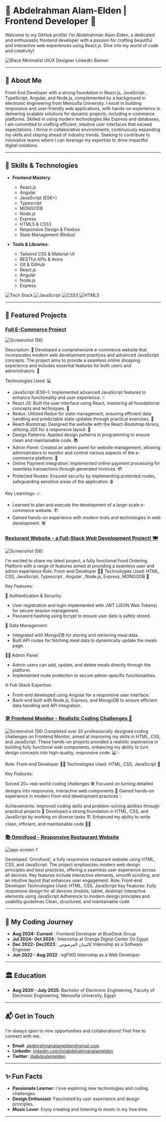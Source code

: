 # 🚀 Abdelrahman Alam-Elden | Frontend Developer 🚀

Welcome to my GitHub profile! I'm Abdelrahman Alam-Elden, a dedicated and enthusiastic frontend developer with a passion for crafting beautiful and interactive web experiences using React.js. Dive into my world of code and creativity!

![Black Minimalist UIUX Designer LinkedIn Banner](https://github.com/user-attachments/assets/92638056-b29c-4e7e-90b7-6500041a743f)


---

## 🌟 About Me

Front-End Developer with a strong foundation in React.js, JavaScript , TypeScript, Angular, and Node.js,
complemented by a background in electronic engineering from Menoufia University. I excel in building
responsive and user-friendly web applications, with hands-on experience in delivering scalable solutions for
dynamic projects, including e-commerce platforms. Skilled in using modern technologies like Express and
databases, I am committed to crafting efficient, intuitive user interfaces that exceed expectations. I thrive in
collaborative environments, continuously expanding my skills and staying ahead of industry trends. Seeking to
contribute to innovative teams where I can leverage my expertise to drive impactful digital solutions.

---

## 💼 Skills & Technologies

- **Frontend Mastery**:
  - React.js
  - Angular
  - JavaScript (ES6+)
  - Typescript
  - MONGODB
  - Node.js
  - Express
  - HTML5 & CSS3
  - Responsive Design & Flexbox
  - State Management (Redux)

- **Tools & Libraries**:
  - Tailwind CSS & Material-UI
  - RESTful APIs & Axios
  - Git & GitHub
  - React.js
  - Angular
  - Node.js
  - Express

![Tech Stack](https://img.shields.io/badge/React-61DAFB?style=for-the-badge&logo=react&logoColor=white)
![JavaScript](https://img.shields.io/badge/JavaScript-F7DF1E?style=for-the-badge&logo=javascript&logoColor=black)
![CSS3](https://img.shields.io/badge/CSS3-1572B6?style=for-the-badge&logo=css3&logoColor=white)
![HTML5](https://img.shields.io/badge/HTML5-E34F26?style=for-the-badge&logo=html5&logoColor=white)

---

## 🚀 Featured Projects

### [Full E-Commerce Project](https://github.com/abdelrahmanalamelden/Full-Ecommerce-React-Node/tree/master)
![Screenshot (56)](https://github.com/user-attachments/assets/195f1814-2505-4130-9c30-5093eb34110)


Description: 🚀 Developed a comprehensive e-commerce website that incorporates modern web development practices and advanced JavaScript concepts. 
             The project aims to provide a seamless online shopping experience and includes essential features for both users and administrators. 🛒

Technologies Used: 💻

- JavaScript (ES6+): Implemented advanced JavaScript features to enhance functionality and user experience. ✨
- React JS: Built the user interface using React, mastering all foundational concepts and techniques. 📱
- Redux: Utilized Redux for state management, ensuring efficient data handling and predictable state updates through practical exercises. 🔄
- React-Bootstrap: Designed the website with the React-Bootstrap library, utilizing JSX for a responsive layout. 📐
- Design Patterns: Applied design patterns in programming to ensure clean and maintainable code. 📚
- Admin Panel: Created an admin panel for website management, allowing administrators to monitor and control various aspects of the e-commerce platform. 🔧
- Online Payment Integration: Implemented online payment processing for seamless transactions through generated invoices. 💳
- Protected Routes: Ensured security by implementing protected routes, safeguarding sensitive areas of the application. 🔒

Key Learnings: 📈
- Learned to plan and execute the development of a large-scale e-commerce website. 🏗️
- Gained hands-on experience with modern tools and technologies in web development. 🛠️


### [Resturant Website - a Full-Stack Web Development Project! 🍽️](https://github.com/abdelrahmanalamelden/Restaurant-Website/tree/master)
![Screenshot (56)](https://github.com/user-attachments/assets/195f1814-2505-4130-9c30-5093eb341105)

I'm excited to share my latest project, a fully functional Food Ordering Platform with a range of features aimed at providing a seamless user and admin experience
Role: Front-end Developer 👨‍💻
Technologies Used: HTML, CSS, JavaScript, Typescript , Angular , Node.js, Express, MONGODB 📜

Key Features:

🔑 Authentication & Security:

- User registration and login implemented with JWT (JSON Web Tokens) for secure session management.
- Password hashing using bcrypt to ensure user data is safely stored.

📄 Data Management:

- Integrated with MongoDB for storing and retrieving meal data.
- Built API routes for fetching meal data to dynamically update the meals page.

  
👨‍💼 Admin Panel:

- Admin users can add, update, and delete meals directly through the platform.
- Implemented route protection to secure admin-specific functionalities.

  
🌐 Full-Stack Expertise:

- Front-end developed using Angular for a responsive user interface.
- Back-end built with Node.js, Express, and MongoDB to ensure efficient data handling and API integration.



### [🛠️ Frontend Monitor - Realistic Coding Challenges 🚀](https://github.com/abdelrahmanalamelden/Frontend-Monitor-Solutions)
![Screenshot (56)](https://github.com/user-attachments/assets/458b3257-0441-4698-930e-842a40094d1a)
Completed over 20 professionally designed coding challenges on Frontend Monitor, aimed at improving my skills in HTML, CSS, and JavaScript. These hands-on projects provided a realistic experience in building fully functional web components, enhancing my ability to turn design concepts into high-quality, responsive code. 💻✨

Role: Front-end Developer 👨‍💻
Technologies Used: HTML, CSS, JavaScript 📜

Key Features:

Solved 20+ real-world coding challenges 🛠️
Focused on turning detailed designs into responsive, interactive web components 📱
Gained hands-on experience in modern front-end development practices 💡

Achievements:
Improved coding skills and problem-solving abilities through practical projects 🧩
Developed a strong foundation in HTML, CSS, and JavaScript by working on diverse tasks 🏗️
Enhanced my ability to write clean, efficient, and maintainable code 🧼📝

### [📚 Omnifood - Responsive Restaurant Website](https://github.com/abdelrahmanalamelden/omnifood-project)
![app-screen-1](https://github.com/user-attachments/assets/6278efbc-ca33-4e3b-869b-fc8596b695c1)


Developed 'Omnifood,' a fully responsive restaurant website using HTML, CSS, and JavaScript. The project emphasizes modern web design principles and best practices, offering a seamless user experience across all devices. Key features include interactive elements, smooth scrolling, and an intuitive layout that enhances user engagement.
Role: Front-end Developer
Technologies Used: HTML, CSS, JavaScript
Key Features:
Fully responsive design for all devices (mobile, tablet, desktop)
Interactive elements using JavaScript
Adherence to modern design principles and usability guidelines
Clean, structured, and maintainable code

---

## 🧩 My Coding Journey
-  **Aug 2024- Current** : Frontend Developer at BlueDesk Group
-  **Jul 2024- Oct 2024** : Internship at Orange Digital Center On Egypt
-  **Dec 2022- Dec2023** : كالبنيان المرصوص Internship as a Software Engineer 
-  **Jun 2022 - Aug 2022** : egFWD Internship as a Web Developer
  

  


---

## 🏛 Education

- **Aug 2020 - July 2025**: Bachelor of Electronic Engineering, Faculty of Electronic Engineering,
   Menoufia University, Egypt 

---


## 📬 Get in Touch

I'm always open to new opportunities and collaborations! Feel free to connect with me:

- **Email**: [abdelrahmanalamelden@gmail.com](mailto:abdelrahmanalamelden@gmail.com)
- **LinkedIn**: [linkedin.com/in/abdelrahmanalamelden](https://www.linkedin.com/in/abdelrahmanalamelden/)
- **Twitter**: [@abdoalamelden](https://twitter.com/abdoalamelden)

---

## ✨ Fun Facts

- **Passionate Learner**: I love exploring new technologies and coding challenges.
- **Design Enthusiast**: Fascinated by user experience and design principles.
- **Music Lover**: Enjoy creating and listening to music in my free time.

---

